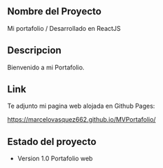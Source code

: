 ## Nombre del Proyecto

Mi portafolio / Desarrollado en ReactJS

## Descripcion

Bienvenido a mi Portafolio.

## Link

Te adjunto mi pagina web alojada en Github Pages:

https://marcelovasquez662.github.io/MVPortafolio/

## Estado del proyecto

- Version 1.0
Portafolio web